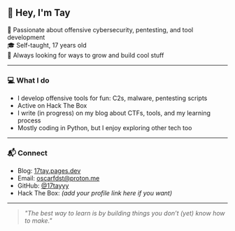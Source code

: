 ## 👋 Hey, I'm Tay

🧠 Passionate about offensive cybersecurity, pentesting, and tool development  
🎓 Self-taught, 17 years old  
🚀 Always looking for ways to grow and build cool stuff

---

### 💻 What I do

- I develop offensive tools for fun: C2s, malware, pentesting scripts  
- Active on Hack The Box  
- I write (in progress) on my blog about CTFs, tools, and my learning process  
- Mostly coding in Python, but I enjoy exploring other tech too  

---

### 📬 Connect

- Blog: [17tay.pages.dev](https://17tay.pages.dev)  
- Email: oscarfdst@proton.me  
- GitHub: [@17tayyy](https://github.com/17tayyy)  
- Hack The Box: *(add your profile link here if you want)*  

---

> *"The best way to learn is by building things you don’t (yet) know how to make."*

